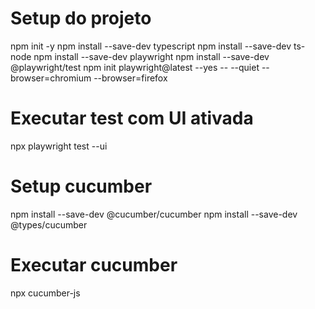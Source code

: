 # Setup do projeto
npm init -y
npm install --save-dev typescript
npm install --save-dev ts-node
npm install --save-dev playwright
npm install --save-dev @playwright/test
npm init playwright@latest --yes -- --quiet --browser=chromium --browser=firefox

# Executar test com UI ativada
npx playwright test --ui

# Setup cucumber
npm install --save-dev @cucumber/cucumber
npm install --save-dev @types/cucumber

# Executar cucumber
npx cucumber-js
